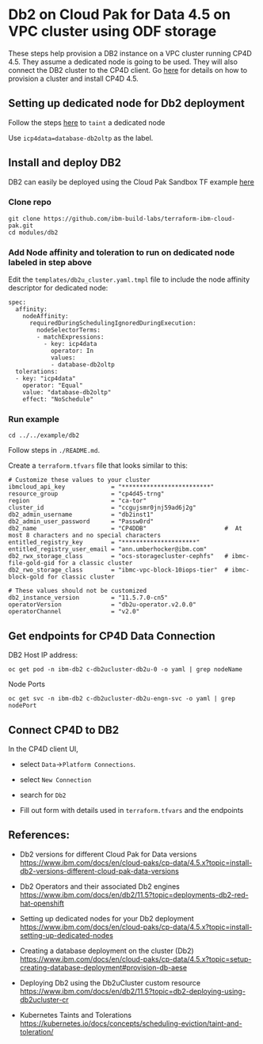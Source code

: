 # Db2 on Cloud Pak for Data 4.5 on VPC cluster using ODF storage

These steps help provision a DB2 instance on a VPC cluster running CP4D 4.5. They assume a dedicated node is going to be used.  They will also connect the DB2 cluster to the CP4D client.  Go [here](./CP_DEPLOYER_README.md) for details on how to provision a cluster and install CP4D 4.5.

## Setting up dedicated node for Db2 deployment

Follow the steps [here](https://www.ibm.com/docs/en/cloud-paks/cp-data/4.5.x?topic=install-setting-up-dedicated-nodes) to `taint` a dedicated node

Use `icp4data=database-db2oltp` as the label.

## Install and deploy DB2

DB2 can easily be deployed using the Cloud Pak Sandbox TF example [here](https://github.com/ibm-build-labs/terraform-ibm-cloud-pak/tree/main/examples/Db2)

### Clone repo
```
git clone https://github.com/ibm-build-labs/terraform-ibm-cloud-pak.git
cd modules/db2
```
### Add Node affinity and toleration to run on dedicated node labeled in step above
Edit the `templates/db2u_cluster.yaml.tmpl` file to include the node affinity descriptor for dedicated node:
```
spec:
  affinity:
    nodeAffinity:
      requiredDuringSchedulingIgnoredDuringExecution:
        nodeSelectorTerms:
        - matchExpressions:
          - key: icp4data
            operator: In
            values:
            - database-db2oltp
  tolerations:
  - key: "icp4data"
    operator: "Equal"
    value: "database-db2oltp"
    effect: "NoSchedule"
```
### Run example
```
cd ../../example/db2
```

Follow steps in `./README.md`.

Create a `terraform.tfvars` file that looks similar to this: 
```
# Customize these values to your cluster
ibmcloud_api_key             = "*************************"
resource_group               = "cp4d45-trng"
region                       = "ca-tor"
cluster_id                   = "ccgujsmr0jnj59ad6j2g"
db2_admin_username           = "db2inst1"
db2_admin_user_password      = "Passw0rd"
db2_name                     = "CP4DDB"                      #  At most 8 characters and no special characters
entitled_registry_key        = "*********************"
entitled_registry_user_email = "ann.umberhocker@ibm.com"
db2_rwx_storage_class        = "ocs-storagecluster-cephfs"   # ibmc-file-gold-gid for a classic cluster
db2_rwo_storage_class        = "ibmc-vpc-block-10iops-tier"  # ibmc-block-gold for classic cluster

# These values should not be customized
db2_instance_version         = "11.5.7.0-cn5"
operatorVersion              = "db2u-operator.v2.0.0"
operatorChannel              = "v2.0"

```
## Get endpoints for CP4D Data Connection
DB2 Host IP address:
```
oc get pod -n ibm-db2 c-db2ucluster-db2u-0 -o yaml | grep nodeName
```
Node Ports
```
oc get svc -n ibm-db2 c-db2ucluster-db2u-engn-svc -o yaml | grep nodePort
```

## Connect CP4D to DB2

In the CP4D client UI, 

- select `Data`->`Platform Connections`.  

- select `New Connection`

- search for `Db2`

- Fill out form with details used in `terraform.tfvars` and the endpoints

## References:
- Db2 versions for different Cloud Pak for Data versions
https://www.ibm.com/docs/en/cloud-paks/cp-data/4.5.x?topic=install-db2-versions-different-cloud-pak-data-versions

- Db2 Operators and their associated Db2 engines
https://www.ibm.com/docs/en/db2/11.5?topic=deployments-db2-red-hat-openshift

- Setting up dedicated nodes for your Db2 deployment
https://www.ibm.com/docs/en/cloud-paks/cp-data/4.5.x?topic=install-setting-up-dedicated-nodes

- Creating a database deployment on the cluster (Db2)
https://www.ibm.com/docs/en/cloud-paks/cp-data/4.5.x?topic=setup-creating-database-deployment#provision-db-aese

- Deploying Db2 using the Db2uCluster custom resource
https://www.ibm.com/docs/en/db2/11.5?topic=db2-deploying-using-db2ucluster-cr

- Kubernetes Taints and Tolerations
https://kubernetes.io/docs/concepts/scheduling-eviction/taint-and-toleration/


